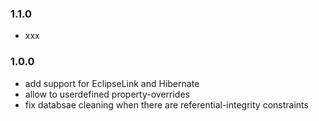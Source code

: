 ### 1.1.0

- xxx

### 1.0.0

- add support for EclipseLink and Hibernate
- allow to userdefined property-overrides
- fix databsae cleaning when there are referential-integrity constraints
